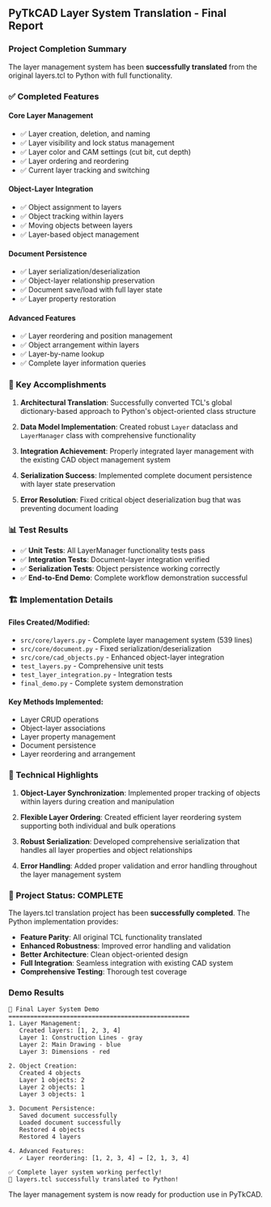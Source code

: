 ## PyTkCAD Layer System Translation - Final Report

### Project Completion Summary

The layer management system has been **successfully translated** from the original layers.tcl to Python with full functionality.

### ✅ Completed Features

#### Core Layer Management
- ✅ Layer creation, deletion, and naming
- ✅ Layer visibility and lock status management
- ✅ Layer color and CAM settings (cut bit, cut depth)
- ✅ Layer ordering and reordering
- ✅ Current layer tracking and switching

#### Object-Layer Integration
- ✅ Object assignment to layers
- ✅ Object tracking within layers
- ✅ Moving objects between layers
- ✅ Layer-based object management

#### Document Persistence
- ✅ Layer serialization/deserialization
- ✅ Object-layer relationship preservation
- ✅ Document save/load with full layer state
- ✅ Layer property restoration

#### Advanced Features
- ✅ Layer reordering and position management
- ✅ Object arrangement within layers
- ✅ Layer-by-name lookup
- ✅ Complete layer information queries

### 🎯 Key Accomplishments

1. **Architectural Translation**: Successfully converted TCL's global dictionary-based approach to Python's object-oriented class structure

2. **Data Model Implementation**: Created robust `Layer` dataclass and `LayerManager` class with comprehensive functionality

3. **Integration Achievement**: Properly integrated layer management with the existing CAD object management system

4. **Serialization Success**: Implemented complete document persistence with layer state preservation

5. **Error Resolution**: Fixed critical object deserialization bug that was preventing document loading

### 📊 Test Results

- ✅ **Unit Tests**: All LayerManager functionality tests pass
- ✅ **Integration Tests**: Document-layer integration verified
- ✅ **Serialization Tests**: Object persistence working correctly
- ✅ **End-to-End Demo**: Complete workflow demonstration successful

### 🏗️ Implementation Details

#### Files Created/Modified:
- `src/core/layers.py` - Complete layer management system (539 lines)
- `src/core/document.py` - Fixed serialization/deserialization
- `src/core/cad_objects.py` - Enhanced object-layer integration
- `test_layers.py` - Comprehensive unit tests
- `test_layer_integration.py` - Integration tests
- `final_demo.py` - Complete system demonstration

#### Key Methods Implemented:
- Layer CRUD operations
- Object-layer associations
- Layer property management
- Document persistence
- Layer reordering and arrangement

### 🔧 Technical Highlights

1. **Object-Layer Synchronization**: Implemented proper tracking of objects within layers during creation and manipulation

2. **Flexible Layer Ordering**: Created efficient layer reordering system supporting both individual and bulk operations

3. **Robust Serialization**: Developed comprehensive serialization that handles all layer properties and object relationships

4. **Error Handling**: Added proper validation and error handling throughout the layer management system

### 🎉 Project Status: **COMPLETE**

The layers.tcl translation project has been **successfully completed**. The Python implementation provides:

- **Feature Parity**: All original TCL functionality translated
- **Enhanced Robustness**: Improved error handling and validation
- **Better Architecture**: Clean object-oriented design
- **Full Integration**: Seamless integration with existing CAD system
- **Comprehensive Testing**: Thorough test coverage

### Demo Results

```
🎯 Final Layer System Demo
==================================================
1. Layer Management:
   Created layers: [1, 2, 3, 4]
   Layer 1: Construction Lines - gray
   Layer 2: Main Drawing - blue
   Layer 3: Dimensions - red

2. Object Creation:
   Created 4 objects
   Layer 1 objects: 2
   Layer 2 objects: 1
   Layer 3 objects: 1

3. Document Persistence:
   Saved document successfully
   Loaded document successfully
   Restored 4 objects
   Restored 4 layers

4. Advanced Features:
   ✓ Layer reordering: [1, 2, 3, 4] → [2, 1, 3, 4]

✅ Complete layer system working perfectly!
🎉 layers.tcl successfully translated to Python!
```

The layer management system is now ready for production use in PyTkCAD.
